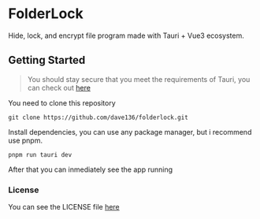 # FolderLock

Hide, lock, and encrypt file program made with Tauri + Vue3 ecosystem.

## Getting Started
> You should stay secure that you meet the requirements of Tauri, you can check out [here](https://tauri.app/v1/guides/getting-started/prerequisites)

You need to clone this repository

```console
git clone https://github.com/dave136/folderlock.git
```

Install dependencies, you can use any package manager, but i recommend use pnpm.

```console
pnpm run tauri dev
```

After that you can inmediately see the app running

### License
You can see the LICENSE file [here](LICENSE)
